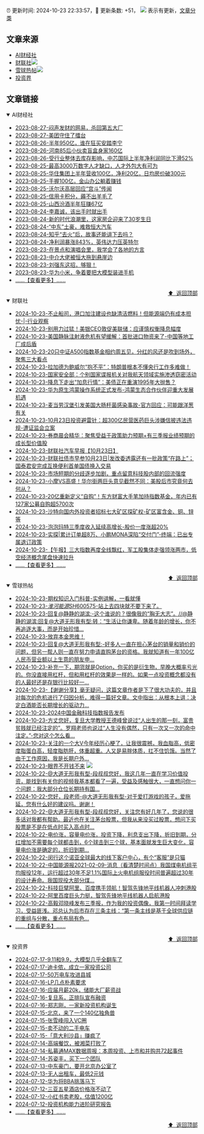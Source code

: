 ##

:alarm_clock: 更新时间: 2024-10-23 22:33:57，:rocket: 更新条数: +51， ![](/assets/dot.png) 表示有更新，[文章分类](/TAGS.md)

## 文章来源

- [AI财经社](#ai财经社)  
- [财联社](#财联社)![](/assets/dot.png)   
- [雪球热帖](#雪球热帖)![](/assets/dot.png)   
- [投资界](#投资界)  

## 文章链接

<details open>
<summary id="ai财经社">
 AI财经社
</summary>


- [2023-08-27-闷声发财的网易，杀回第五大厂](https://www.aicaijing.com.cn/article/18610)  
- [2023-08-27-美团守住了擂台](https://www.aicaijing.com.cn/article/18611)  
- [2023-08-26-半年950亿，谁在狂买安踏李宁](https://www.aicaijing.com.cn/article/18607)  
- [2023-08-26-河南85后小伙卖盲盒身家160亿](https://www.aicaijing.com.cn/article/18608)  
- [2023-08-26-受行业整体去库存影响，中芯国际上半年净利润同比下滑52%](https://www.aicaijing.com.cn/article/18609)  
- [2023-08-25-最高3000万数字人才缺口，人才外包大有可为](https://www.aicaijing.com.cn/article/18601)  
- [2023-08-25-华住集团上半年营收100亿，净利20亿，日均房价破300元](https://www.aicaijing.com.cn/article/18602)  
- [2023-08-25-手握100亿，金山办公躺着赚钱](https://www.aicaijing.com.cn/article/18603)  
- [2023-08-25-沃尔沃高层回应“宫斗”传闻](https://www.aicaijing.com.cn/article/18604)  
- [2023-08-25-信用卡积分，薅不出羊毛了](https://www.aicaijing.com.cn/article/18605)  
- [2023-08-25-山西汾酒半年狂赚67亿](https://www.aicaijing.com.cn/article/18606)  
- [2023-08-24-李嘉诚，该出手时就出手](https://www.aicaijing.com.cn/article/18596)  
- [2023-08-24-新的时代浪潮里，这家房企迎来了30岁生日](https://www.aicaijing.com.cn/article/18597)  
- [2023-08-24-“中东”土豪，难救恒大汽车](https://www.aicaijing.com.cn/article/18598)  
- [2023-08-24-知乎“去火”后，故事还能讲下去吗？](https://www.aicaijing.com.cn/article/18599)  
- [2023-08-24-净利润暴涨843%，英伟达力压英特尔](https://www.aicaijing.com.cn/article/18600)  
- [2023-08-23-在景点和演唱会里，我学会了各地的方言](https://www.aicaijing.com.cn/article/18591)  
- [2023-08-23-中介大佬被恒大拖到悬崖边](https://www.aicaijing.com.cn/article/18592)  
- [2023-08-23-刘强东这招，够狠！](https://www.aicaijing.com.cn/article/18593)  
- [2023-08-23-华为小米，争着要把大模型装进手机](https://www.aicaijing.com.cn/article/18594)  
- [......【查看更多】......](/details/AI财经社.md)

<div align="right"><a href="#文章来源">⬆ &nbsp;返回顶部</a></div>
</details>

<details open>
<summary id="财联社">
 财联社
</summary>


- [2024-10-23-不止船司，港口加注建设也缺清洁燃料！但能源端仍有成本担忧-|-行业观察](https://www.cls.cn/detail/1834412)  
- [2024-10-23-别用力过猛！美银CEO敦促美联储：应谨慎权衡降息幅度](https://www.cls.cn/detail/1834245)  
- [2024-10-23-美国静脉注射液危机有望缓解：首批进口物资来了-中国等地工厂成后盾](https://www.cls.cn/detail/1834320)  
- [2024-10-23-20只中证A500指数基金相约周五见，分红的风还是吹到场外，聚焦三大看点](https://www.cls.cn/detail/1834294)  
- [2024-10-23-拉加德为鲍威尔“抱不平”：特朗普根本不懂央行工作多难做！](https://www.cls.cn/detail/1834239)  
- [2024-10-23-国家安全部：个别国家谍报机关对我航天领域实施渗透窃密活动](https://www.cls.cn/detail/1834156)  
- [2024-10-23-降息下走出“加息行情”：美债正在重演1995年大抛售？](https://www.cls.cn/detail/1834155)  
- [2024-10-23-华为原生鸿蒙操作系统正式发布-鸿蒙生态合作伙伴迎重大发展机遇](https://www.cls.cn/detail/1834074)  
- [2024-10-23-麦当劳汉堡引发美国大肠杆菌感染事故-官方回应：可能跟洋葱有关](https://www.cls.cn/detail/1834103)  
- [2024-10-23-10月23日投资避雷针：超300亿民营医药巨头涉嫌信披违法违规-遭证监会立案](https://www.cls.cn/detail/1834116)  
- [2024-10-23-券商晨会精华：聚焦受益于政策助力预期+有三季报业绩预期的成长型价值股](https://www.cls.cn/detail/1834119)  
- [2024-10-23-财联社汽车早报【10月23日】](https://www.cls.cn/detail/1834133)  
- [2024-10-23-财联社债市早参10月23日|发改委透露还有一批政策“在路上”；国泰君安完成互换便利首单国债换入交易](https://www.cls.cn/detail/1834127)  
- [2024-10-23-市场短期的分歧逐步加剧，重点留意科技股内部的回流强度](https://www.cls.cn/detail/1834173)  
- [2024-10-23-小摩VS高盛！华尔街两巨头意见截然不同：美股后市究竟何去何从？](https://www.cls.cn/detail/1834225)  
- [2024-10-23-20亿重新定义“自购”！东方财富大手笔加持指数基金，年内已有127家公募自购超5700次](https://www.cls.cn/detail/1834275)  
- [2024-10-23-沙特向国内外投资者招标七大矿区探矿权-矿区富含金、铜、锌等](https://www.cls.cn/detail/1834164)  
- [2024-10-23-泡泡玛特三季度收入延续高增长-股价一度涨超20%](https://www.cls.cn/detail/1834296)  
- [2024-10-23-实探|累计订单超8万、小鹏MONA深陷“交付门”-终端：已出专属退订政策](https://www.cls.cn/detail/1834377)  
- [2024-10-23-【午报】三大指数再度全线飘红，军工股集体走强领涨两市，低空经济概念尾盘快速拉升](https://www.cls.cn/detail/1834404)  
- [......【查看更多】......](/details/财联社.md)

<div align="right"><a href="#文章来源">⬆ &nbsp;返回顶部</a></div>
</details>

<details open>
<summary id="雪球热帖">
 雪球热帖
</summary>


- [2024-10-23-期权知识入门科普-实例讲解，一看就懂](https://xueqiu.com/6490468241/309166658)  
- [2024-10-23-$淮河能源SH600575$-站上去四块就不要下来了。](https://xueqiu.com/8047594366/309167906)  
- [2024-10-23-回复@静静的湖滨:-这个谁说的？很像我的“胸无大志”。//@静静的湖滨:回复@大道无形我有型:转：“生活让你谦卑。随着年龄的增长，你不再追逐大事，而是开始珍惜...](https://xueqiu.com/1247347556/309193141)  
- [2024-10-23-放弃本金思维！](https://xueqiu.com/6348281330/309135605)  
- [2024-10-23-回复@大道无形我有型:-好多人一直在担心茅台的销量和销价的问题，但另一帮人则一直在努力申请直购茅台的资格。我就知道有一年100亿人民币营业额以上生意的朋友申...](https://xueqiu.com/1247347556/309137366)  
- [2024-10-23-补充一下，期货就是Option，你买的是衍生物，早晚大概率亏光的。你没直接用杠杆，但和用杠杆的效果是一样的。如果一点投资概念都没有的人最好还是存银行比较好一...](https://xueqiu.com/1247347556/309131521)  
- [2024-10-23-【谢谢分享】毫无疑问，这篇文章作者是下了很大功夫的，并且对每次的危机进行了归因分析，难得一篇好文章。文中指出：从根本上讲：决定白酒能否长期增长的驱动力...](https://xueqiu.com/3491303582/309183680)  
- [2024-10-23-2024中国金融科技指数报告发布](https://xueqiu.com/1396575461/309232642)  
- [2024-10-23-方丈您好，复旦大学教授王德峰曾说过“人出生的那一刻，富贵贫贱就已经注定的”。罗翔老师也说过“人生没有偶然，只有一次又一次的命中注定。”-您对这个怎么看...](https://xueqiu.com/3988387656/309131974)  
- [2024-10-23-关注的一个大V今年经历心梗了，让我很震撼，我血脂高，低密度脂蛋白高，轻度脂肪肝，体重超重。人又是易胖体质，扛不住饥饿。当然了由于工作原因，我是长期户外...](https://xueqiu.com/6451611049/309242322)  
- [2024-10-23-眼界不开钱不来](https://xueqiu.com/6712377439/309169048) ![](/assets/new.png)  
- [2024-10-22-@大道无形我有型-段叔叔您好，我这几年一直在学习价值投资，能找到有关你的视频我基本都看了一遍，受益及感触很大，一直想问你一个问题：我大部分仓位长期持有国...](https://xueqiu.com/9865096616/309013886)  
- [2024-10-22-您好，段老师-@大道无形我有型-对于爱打游戏的孩子，爱拖延，您有什么好的建议吗。谢谢！](https://xueqiu.com/9683577443/309019370)  
- [2024-10-22-@大道无形我有型-段叔叔您好，关注您有好几年了，您说的很多话对我都有帮助。最近也在关注茅台股票，但我从来没买过股票，想问下买股票是不是在低点时买入高点时...](https://xueqiu.com/1629579730/308991340)  
- [2024-10-22-电价涨，容量电价涨，投资下降，利息支出下降，折旧到期，分红增加不需要每个球都击到，6个球击到三个球，基本面就发生巨大变化，容量电价涨是确定的，折旧到期...](https://xueqiu.com/8790885129/308970674)  
- [2024-10-22-闵行这个诺亚全球最大的线下客户中心，有个“客服”是只猫](https://xueqiu.com/7561611459/309012261)  
- [2024-10-22-中国能源报2021-02-09-消息（看清楚时间点）我国煤电机组平均服役12年，运行超过30年不足1.1%国际上火电机组服役时间普遍超过30年的设计寿命。我国现役大部分煤...](https://xueqiu.com/8790885129/308991021)  
- [2024-10-22-科技巨擘阿里、百度携手领航！智驾先锋地平线机器人冲刺港股](https://xueqiu.com/2303329451/309054975)  
- [2024-10-22-阿里百度巨头力挺，智驾先锋地平线机器人启航港股](https://xueqiu.com/9199209149/309060765)  
- [2024-10-22-高毅邓晓峰发布三季报，作为我的投资偶像，我第一时间拜读学习，受益匪浅。邓总认为后市存在三条主线：“第一条主线是基于全球供应链的重组与分散，重点布局有色...](https://xueqiu.com/2864315423/308998022)  
- [......【查看更多】......](/details/雪球热帖.md)

<div align="right"><a href="#文章来源">⬆ &nbsp;返回顶部</a></div>
</details>

<details open>
<summary id="投资界">
 投资界
</summary>


- [2024-07-17-9.11和9.9，大模型几乎全翻车了](https://posts.careerengine.us/p/6697778c44726b29bffa3a09)  
- [2024-07-17-迪卡侬，成立一家投资公司](https://posts.careerengine.us/p/6697778c44726b29bffa3a01)  
- [2024-07-17-50万电车攻进县城](https://posts.careerengine.us/p/6697779c831e1d29eea44253)  
- [2024-07-16-LP几点朴素要求](https://posts.careerengine.us/p/669636a8720ed522248054dc)  
- [2024-07-16-应届月薪20k，储能大厂薪资战](https://posts.careerengine.us/p/669636a8720ed522248054d4)  
- [2024-07-16-复旦系，正排队宣布融资](https://posts.careerengine.us/p/66963699cb38e136a496986c)  
- [2024-07-16-郑志刚，一家新投资机构诞生](https://posts.careerengine.us/p/66963699cb38e136a4969874)  
- [2024-07-15-北京，来了一个140亿独角兽](https://posts.careerengine.us/p/6694db59a0c3ac562b61f9af)  
- [2024-07-15-张雪峰闯入VC圈](https://posts.careerengine.us/p/6694db59a0c3ac562b61f9b7)  
- [2024-07-15-卖不动的二手电车](https://posts.careerengine.us/p/6694db6836b2f1565d9b541a)  
- [2024-07-15-「意大利沙县」赚疯了](https://posts.careerengine.us/p/6694db6836b2f1565d9b5422)  
- [2024-07-14-高端餐饮，被湘菜打败了](https://posts.careerengine.us/p/6693862333c6e710d0bf9dc4)  
- [2024-07-14-私募通MAX数据周报：本周投资、上市和并购共72起事件](https://posts.careerengine.us/p/6693862333c6e710d0bf9dcc)  
- [2024-07-14-苏姿丰，买下一个团队](https://posts.careerengine.us/p/6693861481427510b2b9c123)  
- [2024-07-13-中东豪门，要开北京办公室了](https://posts.careerengine.us/p/66922794a876f80d113b51fe)  
- [2024-07-13-无人出租车，最低2元钱](https://posts.careerengine.us/p/669227b82202ae0dfac5d713)  
- [2024-07-12-华为将BBA挑落马下](https://posts.careerengine.us/p/6690a6c68082df14ead7eaac)  
- [2024-07-12-三亚五星酒店价格涨不动了](https://posts.careerengine.us/p/6690a6c68082df14ead7eaa4)  
- [2024-07-12-小红书卖老股，估值1200亿](https://posts.careerengine.us/p/6690a6b756b00014bcc00e8f)  
- [2024-07-12-投资机构能力进阶研究报告](https://posts.careerengine.us/p/6690a6b756b00014bcc00e87)  
- [......【查看更多】......](/details/投资界.md)

<div align="right"><a href="#文章来源">⬆ &nbsp;返回顶部</a></div>
</details>
